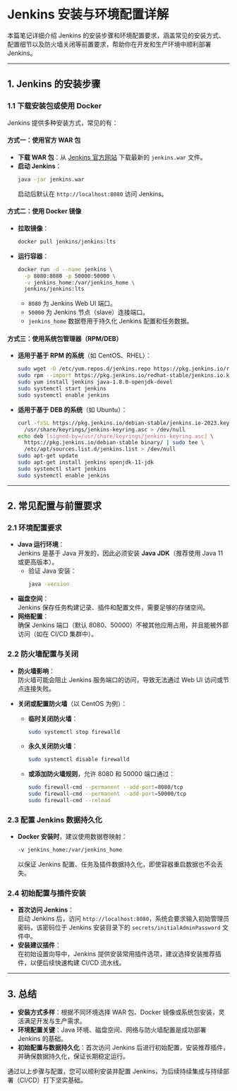 # Jenkins 安装与环境配置详解

本篇笔记详细介绍 Jenkins 的安装步骤和环境配置要求，涵盖常见的安装方式、配置细节以及防火墙关闭等前置要求，帮助你在开发和生产环境中顺利部署 Jenkins。

---

## 1. Jenkins 的安装步骤

### 1.1 下载安装包或使用 Docker
Jenkins 提供多种安装方式，常见的有：

#### 方式一：使用官方 WAR 包
- **下载 WAR 包**：从 [Jenkins 官方网站](https://www.jenkins.io/download/) 下载最新的 `jenkins.war` 文件。
- **启动 Jenkins**：
  ```sh
  java -jar jenkins.war
  ```
  启动后默认在 `http://localhost:8080` 访问 Jenkins。

#### 方式二：使用 Docker 镜像
- **拉取镜像**：
  ```sh
  docker pull jenkins/jenkins:lts
  ```
- **运行容器**：
  ```sh
  docker run -d --name jenkins \
    -p 8080:8080 -p 50000:50000 \
    -v jenkins_home:/var/jenkins_home \
    jenkins/jenkins:lts
  ```
    - `8080` 为 Jenkins Web UI 端口。
    - `50000` 为 Jenkins 节点（slave）连接端口。
    - `jenkins_home` 数据卷用于持久化 Jenkins 配置和任务数据。

#### 方式三：使用系统包管理器（RPM/DEB）
- **适用于基于 RPM 的系统**（如 CentOS、RHEL）：
  ```sh
  sudo wget -O /etc/yum.repos.d/jenkins.repo https://pkg.jenkins.io/redhat-stable/jenkins.repo
  sudo rpm --import https://pkg.jenkins.io/redhat-stable/jenkins.io.key
  sudo yum install jenkins java-1.8.0-openjdk-devel
  sudo systemctl start jenkins
  sudo systemctl enable jenkins
  ```
- **适用于基于 DEB 的系统**（如 Ubuntu）：
  ```sh
  curl -fsSL https://pkg.jenkins.io/debian-stable/jenkins.io-2023.key | sudo tee \
    /usr/share/keyrings/jenkins-keyring.asc > /dev/null
  echo deb [signed-by=/usr/share/keyrings/jenkins-keyring.asc] \
    https://pkg.jenkins.io/debian-stable binary/ | sudo tee \
    /etc/apt/sources.list.d/jenkins.list > /dev/null
  sudo apt-get update
  sudo apt-get install jenkins openjdk-11-jdk
  sudo systemctl start jenkins
  sudo systemctl enable jenkins
  ```

---

## 2. 常见配置与前置要求

### 2.1 环境配置要求
- **Java 运行环境**：  
  Jenkins 是基于 Java 开发的，因此必须安装 **Java JDK**（推荐使用 Java 11 或更高版本）。
    - 验证 Java 安装：
      ```sh
      java -version
      ```
- **磁盘空间**：  
  Jenkins 保存任务构建记录、插件和配置文件，需要足够的存储空间。
- **网络配置**：  
  确保 Jenkins 端口（默认 8080、50000）不被其他应用占用，并且能被外部访问（如在 CI/CD 集群中）。

### 2.2 防火墙配置与关闭
- **防火墙影响**：  
  防火墙可能会阻止 Jenkins 服务端口的访问，导致无法通过 Web UI 访问或节点连接失败。

- **关闭或配置防火墙**（以 CentOS 为例）：
    - **临时关闭防火墙**：
      ```sh
      sudo systemctl stop firewalld
      ```
    - **永久关闭防火墙**：
      ```sh
      sudo systemctl disable firewalld
      ```
    - **或添加防火墙规则**，允许 8080 和 50000 端口通过：
      ```sh
      sudo firewall-cmd --permanent --add-port=8080/tcp
      sudo firewall-cmd --permanent --add-port=50000/tcp
      sudo firewall-cmd --reload
      ```

### 2.3 配置 Jenkins 数据持久化
- **Docker 安装时**，建议使用数据卷映射：
  ```sh
  -v jenkins_home:/var/jenkins_home
  ```
  以保证 Jenkins 配置、任务及插件数据持久化，即使容器重启数据也不会丢失。

### 2.4 初始配置与插件安装
- **首次访问 Jenkins**：  
  启动 Jenkins 后，访问 `http://localhost:8080`，系统会要求输入初始管理员密码，该密码位于 Jenkins 安装目录下的 `secrets/initialAdminPassword` 文件中。
- **安装建议插件**：  
  在初始设置向导中，Jenkins 提供安装常用插件选项，建议选择安装推荐插件，以便后续快速构建 CI/CD 流水线。

---

## 3. 总结

- **安装方式多样**：根据不同环境选择 WAR 包、Docker 镜像或系统包安装，灵活满足开发与生产需求。
- **环境配置关键**：Java 环境、磁盘空间、网络与防火墙配置是成功部署 Jenkins 的基础。
- **初始配置与数据持久化**：首次访问 Jenkins 后进行初始配置，安装推荐插件，并确保数据持久化，保证长期稳定运行。

通过以上步骤与配置，您可以顺利安装并配置 Jenkins，为后续持续集成与持续部署（CI/CD）打下坚实基础。